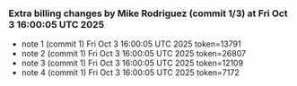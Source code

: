 
### Extra billing changes by Mike Rodriguez (commit 1/3) at Fri Oct  3 16:00:05 UTC 2025
* note 1 (commit 1) Fri Oct  3 16:00:05 UTC 2025 token=13791
* note 2 (commit 1) Fri Oct  3 16:00:05 UTC 2025 token=26807
* note 3 (commit 1) Fri Oct  3 16:00:05 UTC 2025 token=12109
* note 4 (commit 1) Fri Oct  3 16:00:05 UTC 2025 token=7172
